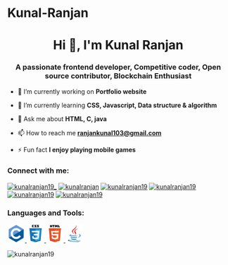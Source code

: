# Kunal-Ranjan<h1 align="center">Hi 👋, I'm Kunal Ranjan</h1>
<h3 align="center">A passionate frontend developer, Competitive coder, Open source contributor, Blockchain Enthusiast</h3>

- 🔭 I’m currently working on **Portfolio website**

- 🌱 I’m currently learning **CSS, Javascript, Data structure & algorithm**

- 💬 Ask me about **HTML, C, java**

- 📫 How to reach me **ranjankunal103@gmail.com**

- ⚡ Fun fact **I enjoy playing mobile games**

<h3 align="left">Connect with me:</h3>
<p align="left">
<a href="https://twitter.com/kunalranjan19_" target="blank"><img align="center" src="https://raw.githubusercontent.com/rahuldkjain/github-profile-readme-generator/master/src/images/icons/Social/twitter.svg" alt="kunalranjan19_" height="30" width="40" /></a>
<a href="https://linkedin.com/in/kunalranjan" target="blank"><img align="center" src="https://raw.githubusercontent.com/rahuldkjain/github-profile-readme-generator/master/src/images/icons/Social/linked-in-alt.svg" alt="kunalranjan" height="30" width="40" /></a>
<a href="https://instagram.com/kunalranjan19" target="blank"><img align="center" src="https://raw.githubusercontent.com/rahuldkjain/github-profile-readme-generator/master/src/images/icons/Social/instagram.svg" alt="kunalranjan19" height="30" width="40" /></a>
<a href="https://www.codechef.com/users/kunalranjan19" target="blank"><img align="center" src="https://cdn.jsdelivr.net/npm/simple-icons@3.1.0/icons/codechef.svg" alt="kunalranjan19" height="30" width="40" /></a>
<a href="https://www.hackerrank.com/kunalranjan19" target="blank"><img align="center" src="https://raw.githubusercontent.com/rahuldkjain/github-profile-readme-generator/master/src/images/icons/Social/hackerrank.svg" alt="kunalranjan19" height="30" width="40" /></a>
<a href="https://www.leetcode.com/kunalranjan19" target="blank"><img align="center" src="https://raw.githubusercontent.com/rahuldkjain/github-profile-readme-generator/master/src/images/icons/Social/leet-code.svg" alt="kunalranjan19" height="30" width="40" /></a>
</p>

<h3 align="left">Languages and Tools:</h3>
<p align="left"> <a href="https://www.cprogramming.com/" target="_blank" rel="noreferrer"> <img src="https://raw.githubusercontent.com/devicons/devicon/master/icons/c/c-original.svg" alt="c" width="40" height="40"/> </a> <a href="https://www.w3schools.com/css/" target="_blank" rel="noreferrer"> <img src="https://raw.githubusercontent.com/devicons/devicon/master/icons/css3/css3-original-wordmark.svg" alt="css3" width="40" height="40"/> </a> <a href="https://www.w3.org/html/" target="_blank" rel="noreferrer"> <img src="https://raw.githubusercontent.com/devicons/devicon/master/icons/html5/html5-original-wordmark.svg" alt="html5" width="40" height="40"/> </a> <a href="https://www.java.com" target="_blank" rel="noreferrer"> <img src="https://raw.githubusercontent.com/devicons/devicon/master/icons/java/java-original.svg" alt="java" width="40" height="40"/> </a> </p>

<p><img align="center" src="https://github-readme-streak-stats.herokuapp.com/?user=kunalranjan19&" alt="kunalranjan19" /></p>
